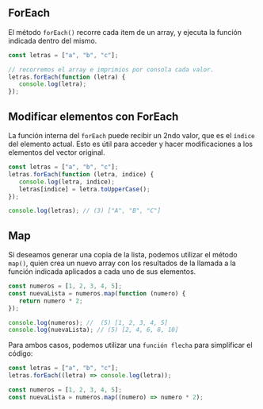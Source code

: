 ## ForEach

El método `forEach()` recorre cada item de un array, y ejecuta la función indicada dentro del mismo.

```js
const letras = ["a", "b", "c"];

// recorremos el array e imprimios por consola cada valor.
letras.forEach(function (letra) {
   console.log(letra);
});
```

## Modificar elementos con ForEach

La función interna del `forEach` puede recibir un 2ndo valor, que es el `índice` del elemento actual. Esto es útil para acceder y hacer modificaciones a los elementos del vector original.

```js
const letras = ["a", "b", "c"];
letras.forEach(function (letra, indice) {
   console.log(letra, indice);
   letras[indice] = letra.toUpperCase();
});

console.log(letras); // (3) ["A", "B", "C"]
```

## Map

Si deseamos generar una copia de la lista, podemos utilizar el método `map()`, quien crea un nuevo array con los resultados de la llamada a la función indicada aplicados a cada uno de sus elementos.

```js
const numeros = [1, 2, 3, 4, 5];
const nuevaLista = numeros.map(function (numero) {
   return numero * 2;
});

console.log(numeros); //  (5) [1, 2, 3, 4, 5]
console.log(nuevaLista); // (5) [2, 4, 6, 8, 10]
```

Para ambos casos, podemos utilizar una `función flecha` para simplificar el código:

```js
const letras = ["a", "b", "c"];
letras.forEach((letra) => console.log(letra));

const numeros = [1, 2, 3, 4, 5];
const nuevaLista = numeros.map((numero) => numero * 2);
```
